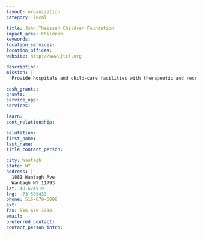 ```yaml
---
layout: organization
category: local

title: John Theissen Children Foundation
impact_area: Children
keywords: 
location_services: 
location_offices: 
website: http://www.jtcf.org

description: 
mission: |
  Provide hospitals and child-care facilities with therapeutic and recreational equipment. Support families with financial assistance to defray medical expenses. Offer sick and needy children toys throughout the holiday season. Fulfill patient's (ages birth to 18 years old) wishlists throughout the year Assist sick and underprivileged children.

cash_grants: 
grants: 
service_opp: 
services: 

learn: 
cont_relationship: 

salutation: 
first_name: 
last_name: 
title_contact_person: 

city: Wantagh
state: NY
address: |
  1881 Wantagh Ave  
  Wantagh NY 11793
lat: 40.674919
lng: -73.509433
phone: 516-679-5098
ext: 
fax: 516-679-3338
email: 
preferred_contact: 
contact_person_intro: 
---
```

